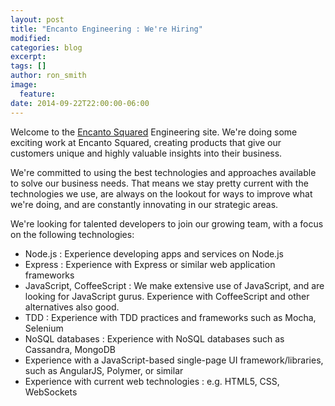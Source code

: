 ```yaml
---
layout: post
title: "Encanto Engineering : We're Hiring"
modified:
categories: blog
excerpt:
tags: []
author: ron_smith
image:
  feature:
date: 2014-09-22T22:00:00-06:00
---
```


Welcome to the [Encanto Squared](http://encantosquared.com/) Engineering site.  We're doing some exciting
work at Encanto Squared, creating products that give our customers unique and highly valuable insights into their business.

We're committed to using the best technologies and approaches available to solve our business needs.
That means we stay pretty current with the technologies we use, are always on the lookout for ways to improve what
we're doing, and are constantly innovating in our strategic areas.

We're looking for talented developers to join our growing team, with a focus on the following
technologies:

* Node.js : Experience developing apps and services on Node.js
* Express : Experience with Express or similar web application frameworks
* JavaScript, CoffeeScript : We make extensive use of JavaScript, and are looking for JavaScript gurus.  Experience with CoffeeScript and other alternatives also good.
* TDD : Experience with TDD practices and frameworks such as Mocha, Selenium
* NoSQL databases : Experience with NoSQL databases such as Cassandra, MongoDB
* Experience with a JavaScript-based single-page UI framework/libraries, such as AngularJS, Polymer, or similar
* Experience with current web technologies : e.g. HTML5, CSS, WebSockets

